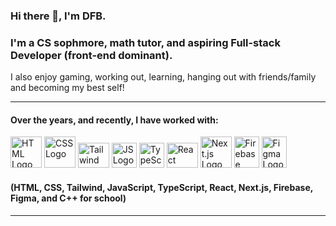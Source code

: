 ### Hi there 👋, I'm DFB.

### I'm a CS sophmore, math tutor, and aspiring Full-stack Developer (front-end dominant).
I also enjoy gaming, working out, learning, hanging out with friends/family and becoming my best self!

________________________________________

#### Over the years, and recently, I have worked with:
<img src="https://github.com/DFBDev/DFBDev/assets/104178225/2b288a8a-edc9-4360-9b72-d20e879c756b" alt="HTML Logo" width="50" height="50">  <img src="https://github.com/DFBDev/DFBDev/assets/104178225/20e7ad0e-4283-4168-afee-f866ec5f9f1e" alt="CSS Logo" width="50" height="50">  <img src="https://github.com/DFBDev/DFBDev/assets/104178225/8ae3f395-234e-411d-b285-ff7fc44d602c" alt="Tailwind Logo" width="50" height="40">  <img src="https://github.com/DFBDev/DFBDev/assets/104178225/dac65b5c-79fa-427e-9c80-6449cf5f1f9c" alt="JS Logo" width="40" height="40">  <img src="https://github.com/DFBDev/DFBDev/assets/104178225/3c5dbb13-2de4-447b-a028-69818c42605a" alt="TypeScript Logo" width="40" height="40">  <img src="https://github.com/DFBDev/DFBDev/assets/104178225/5b3a99e4-2a89-49b8-a9fb-4365c95b3684" alt="React Logo" width="50" height="40">  <img src="https://github.com/DFBDev/DFBDev/assets/104178225/883da01a-f9bc-43fd-9b04-483c11ab2731" alt="Next.js Logo" width="50" height="50">  <img src="https://github.com/DFBDev/DFBDev/assets/104178225/4a2d60c9-bbd0-4a44-bb5a-be11d14145ee" alt="Firebase Logo" width="40" height="50">  <img src="https://github.com/DFBDev/DFBDev/assets/104178225/d21a206c-152d-40a3-a60d-f70b07eb2956" alt="Figma Logo" width="40" height="50"> 

#### (HTML, CSS, Tailwind, JavaScript, TypeScript, React, Next.js, Firebase, Figma, and C++ for school)

________________________________________

